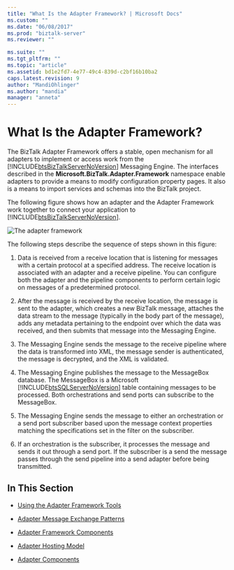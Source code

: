 ```yaml
---
title: "What Is the Adapter Framework? | Microsoft Docs"
ms.custom: ""
ms.date: "06/08/2017"
ms.prod: "biztalk-server"
ms.reviewer: ""

ms.suite: ""
ms.tgt_pltfrm: ""
ms.topic: "article"
ms.assetid: bd1e2fd7-4e77-49c4-839d-c2bf16b10ba2
caps.latest.revision: 9
author: "MandiOhlinger"
ms.author: "mandia"
manager: "anneta"
---
```

# What Is the Adapter Framework?
The BizTalk Adapter Framework offers a stable, open mechanism for all adapters to implement or access work from the [!INCLUDE[btsBizTalkServerNoVersion](../includes/btsbiztalkservernoversion-md.md)] Messaging Engine. The interfaces described in the **Microsoft.BizTalk.Adapter.Framework** namespace enable adapters to provide a means to modify configuration property pages. It also is a means to import services and schemas into the BizTalk project.  
  
 The following figure shows how an adapter and the Adapter Framework work together to connect your application to [!INCLUDE[btsBizTalkServerNoVersion](../includes/btsbiztalkservernoversion-md.md)].  
  
 ![The adapter framework](../core/media/ebiz-sdk-adpttoday.gif "ebiz_sdk_adpttoday")  
  
 The following steps describe the sequence of steps shown in this figure:  
  
1. Data is received from a receive location that is listening for messages with a certain protocol at a specified address. The receive location is associated with an adapter and a receive pipeline. You can configure both the adapter and the pipeline components to perform certain logic on messages of a predetermined protocol.  
  
2. After the message is received by the receive location, the message is sent to the adapter, which creates a new BizTalk message, attaches the data stream to the message (typically in the body part of the message), adds any metadata pertaining to the endpoint over which the data was received, and then submits that message into the Messaging Engine.  
  
3. The Messaging Engine sends the message to the receive pipeline where the data is transformed into XML, the message sender is authenticated, the message is decrypted, and the XML is validated.  
  
4. The Messaging Engine publishes the message to the MessageBox database. The MessageBox is a Microsoft [!INCLUDE[btsSQLServerNoVersion](../includes/btssqlservernoversion-md.md)] table containing messages to be processed. Both orchestrations and send ports can subscribe to the MessageBox.  
  
5. The Messaging Engine sends the message to either an orchestration or a send port subscriber based upon the message context properties matching the specifications set in the filter on the subscriber.  
  
6. If an orchestration is the subscriber, it processes the message and sends it out through a send port. If the subscriber is a send the message passes through the send pipeline into a send adapter before being transmitted.  
  
## In This Section  
  
-   [Using the Adapter Framework Tools](../core/using-the-adapter-framework-tools.md)  
  
-   [Adapter Message Exchange Patterns](../core/adapter-message-exchange-patterns.md)  
  
-   [Adapter Framework Components](../core/adapter-framework-components.md)  
  
-   [Adapter Hosting Model](../core/adapter-hosting-model.md)  
  
-   [Adapter Components](../core/adapter-components.md)